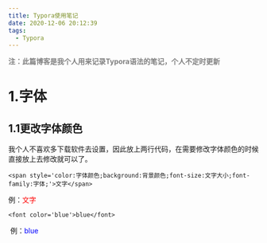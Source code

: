 ```yaml
---
title: Typora使用笔记
date: 2020-12-06 20:12:39
tags:
  - Typora
---
```


**<font color='gray'>注：此篇博客是我个人用来记录Typora语法的笔记，个人不定时更新</font>**

# 1.字体

## 1.1更改字体颜色

我个人不喜欢多下载软件去设置，因此放上两行代码，在需要修改字体颜色的时候直接放上去修改就可以了。

`<span style='color:字体颜色;background:背景颜色;font-size:文字大小;font-family:字体;'>文字</span>`

​	例：<span style='color:red;background:背景颜色;font-size:文字大小;font-family:字体;'>文字</span>

`<font color='blue'>blue</font>`

​	例：<font color='blue'>blue</font>



